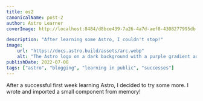 ```yaml
---
title: es2
canonicalName: post-2
author: Astro Learner
coverImage: http://localhost:8484/d8bce439-7a26-4a7d-aef8-4308277995db.avif

description: "After learning some Astro, I couldn't stop!"
image:
    url: "https://docs.astro.build/assets/arc.webp"
    alt: "The Astro logo on a dark background with a purple gradient arc."
publishDate: 2022-07-08
tags: ["astro", "blogging", "learning in public", "successes"]
---
```

After a successful first week learning Astro, I decided to try some more. I wrote and imported a small component from memory!
